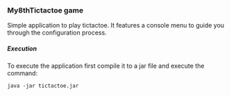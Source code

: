 ### My8thTictactoe game

Simple application to play tictactoe. It features a console menu to guide you through the configuration process.

##### Execution
To execute the application first compile it to a jar file and execute the command:

`java -jar tictactoe.jar`